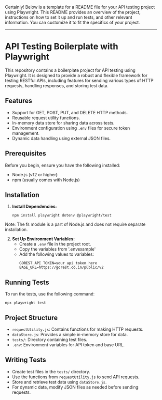 Certainly! Below is a template for a README file for your API testing project using Playwright. This README provides an overview of the project, instructions on how to set it up and run tests, and other relevant information. You can customize it to fit the specifics of your project.

---

# API Testing Boilerplate with Playwright

This repository contains a boilerplate project for API testing using Playwright. It is designed to provide a robust and flexible framework for testing RESTful APIs, including features for sending various types of HTTP requests, handling responses, and storing test data.

## Features

- Support for GET, POST, PUT, and DELETE HTTP methods.
- Reusable request utility functions.
- In-memory data store for sharing data across tests.
- Environment configuration using `.env` files for secure token management.
- Dynamic data handling using external JSON files.

## Prerequisites

Before you begin, ensure you have the following installed:
- Node.js (v12 or higher)
- npm (usually comes with Node.js)

## Installation

1. **Install Dependencies:**
   ```
   npm install playwright dotenv @playwright/test
   ```
Note: The fs module is a part of Node.js and does not require separate installation.

2. **Set Up Environment Variables:**
   - Create a `.env` file in the project root.
   - Copy the variables from '.envexample'
   - Add the following values to variables:
     ```
     GOREST_API_TOKEN=your_api_token_here
     BASE_URL=https://gorest.co.in/public/v2
     ```

## Running Tests

To run the tests, use the following command:

```
npx playwright test
```

## Project Structure

- `requestUtility.js`: Contains functions for making HTTP requests.
- `dataStore.js`: Provides a simple in-memory store for data.
- `tests/`: Directory containing test files.
- `.env`: Environment variables for API token and base URL.

## Writing Tests

- Create test files in the `tests/` directory.
- Use the functions from `requestUtility.js` to send API requests.
- Store and retrieve test data using `dataStore.js`.
- For dynamic data, modify JSON files as needed before sending requests.
